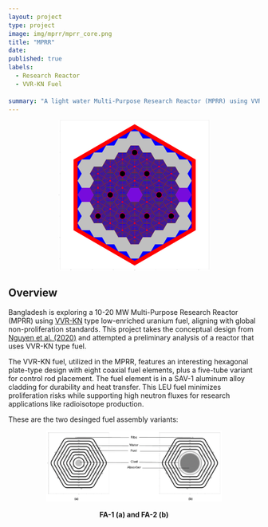 ```yaml
---
layout: project
type: project
image: img/mprr/mprr_core.png
title: "MPRR"
date: 
published: true
labels:
  - Research Reactor
  - VVR-KN Fuel
 
summary: "A light water Multi-Purpose Research Reactor (MPRR) using VVR-KN type fuel."
---
```


<div align="center">
  <img src="../img/mprr/mprr_core.png" width="60%">
</div>

## Overview

Bangladesh is exploring a 10-20 MW Multi-Purpose Research Reactor (MPRR) using [VVR-KN](https://link.springer.com/article/10.1007/s10512-017-0294-0) type low-enriched uranium fuel, aligning with global non-proliferation standards. This project takes the conceptual design from [Nguyen et al. (2020)](https://onlinelibrary.wiley.com/doi/10.1155/2020/7972827) and attempted a preliminary analysis of a reactor that uses VVR-KN type fuel.

The VVR-KN fuel, utilized in the MPRR, features an interesting hexagonal plate-type design with eight coaxial fuel elements, plus a five-tube variant for control rod placement. The fuel element is in a SAV-1 aluminum alloy cladding for durability and heat transfer. This LEU fuel minimizes proliferation risks while supporting high neutron fluxes for research applications like radioisotope production.

These are the two desinged fuel assembly variants:

<div style="display: flex; justify-content: space-around; flex-wrap: wrap;">
  <div style="text-align: center; width: 70%;">
    <img src="../img/mprr/fa1_fa2.png" width="100%">
    <p><strong>FA-1 (a) and FA-2 (b) </strong></p>
  </div>
</div>

